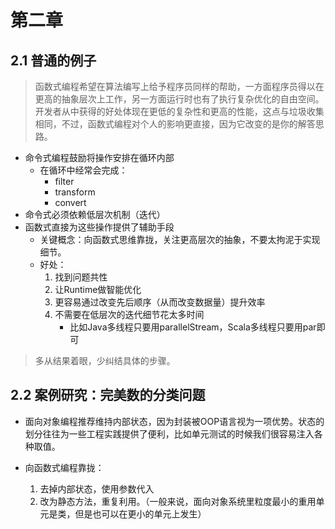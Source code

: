# 第二章

## 2.1 普通的例子

> 函数式编程希望在算法编写上给予程序员同样的帮助，一方面程序员得以在更高的抽象层次上工作，另一方面运行时也有了执行复杂优化的自由空间。开发者从中获得的好处体现在更低的复杂性和更高的性能，这点与垃圾收集相同，不过，函数式编程对个人的影响更直接，因为它改变的是你的解答思路。

- 命令式编程鼓励将操作安排在循环内部
  - 在循环中经常会完成：
    - filter
    - transform
    - convert
- 命令式必须依赖低层次机制（迭代）
- 函数式直接为这些操作提供了辅助手段
  - 关键概念：向函数式思维靠拢，关注更高层次的抽象，不要太拘泥于实现细节。
  - 好处：
    1. 找到问题共性
    2. 让Runtime做智能优化
    3. 更容易通过改变先后顺序（从而改变数据量）提升效率
    4. 不需要在低层次的迭代细节花太多时间
       - 比如Java多线程只要用parallelStream，Scala多线程只要用par即可
> 多从结果着眼，少纠结具体的步骤。

## 2.2 案例研究：完美数的分类问题

- 面向对象编程推荐维持内部状态，因为封装被OOP语言视为一项优势。状态的划分往往为一些工程实践提供了便利，比如单元测试的时候我们很容易注入各种取值。

- 向函数式编程靠拢：
  1. 去掉内部状态，使用参数代入
  2. 改为静态方法，重复利用。（一般来说，面向对象系统里粒度最小的重用单元是类，但是也可以在更小的单元上发生）